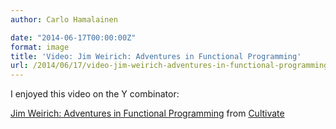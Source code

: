 ```yaml
---
author: Carlo Hamalainen

date: "2014-06-17T00:00:00Z"
format: image
title: 'Video: Jim Weirich: Adventures in Functional Programming'
url: /2014/06/17/video-jim-weirich-adventures-in-functional-programming/
---
```

I enjoyed this video on the Y combinator: 

[Jim Weirich: Adventures in Functional Programming](https://vimeo.com/45140590) from [Cultivate](https://vimeo.com/edgecaseuk)
